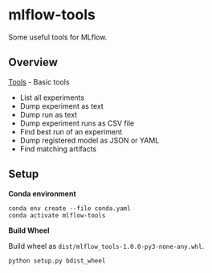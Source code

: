 # mlflow-tools

Some useful tools for MLflow.

## Overview

[Tools](mlflow_tools/tools/README.md) - Basic tools
* List all experiments
* Dump experiment as text
* Dump run as text
* Dump experiment runs as CSV file
* Find best run of an experiment
* Dump registered model as JSON or YAML
* Find matching artifacts

## Setup 

**Conda environment**

```
conda env create --file conda.yaml
conda activate mlflow-tools
```

**Build Wheel**

Build wheel as `dist/mlflow_tools-1.0.0-py3-none-any.whl`.

```
python setup.py bdist_wheel
```


